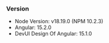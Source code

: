 ### Version
+ Node Version: v18.19.0 (NPM 10.2.3)
+ Angular: 15.2.0
+ DevUI Design Of Angular: 15.1.0
